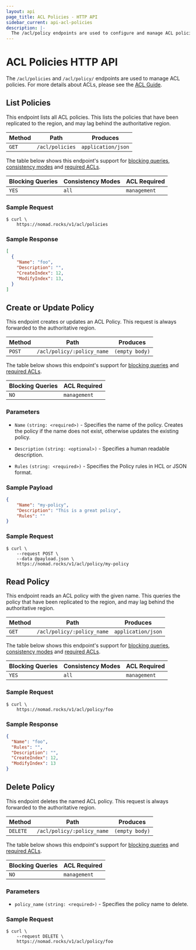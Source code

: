 ```yaml
---
layout: api
page_title: ACL Policies - HTTP API
sidebar_current: api-acl-policies
description: |-
  The /acl/policy endpoints are used to configure and manage ACL policies.
---
```


# ACL Policies HTTP API

The `/acl/policies` and `/acl/policy/` endpoints are used to manage ACL policies.
For more details about ACLs, please see the [ACL Guide](/guides/acl.html).

## List Policies

This endpoint lists all ACL policies. This lists the policies that have been replicated
to the region, and may lag behind the authoritative region.

| Method | Path                         | Produces                   |
| ------ | ---------------------------- | -------------------------- |
| `GET`  | `/acl/policies`              | `application/json`         |

The table below shows this endpoint's support for
[blocking queries](/api/index.html#blocking-queries), [consistency modes](/api/index.html#consistency-modes) and
[required ACLs](/api/index.html#acls).

| Blocking Queries | Consistency Modes | ACL Required |
| ---------------- | ----------------- | ------------ |
| `YES`            | `all`             | `management` |


### Sample Request

```text
$ curl \
    https://nomad.rocks/v1/acl/policies
```

### Sample Response

```json
[
  {
    "Name": "foo",
    "Description": "",
    "CreateIndex": 12,
    "ModifyIndex": 13,
  }
]
```

## Create or Update Policy

This endpoint creates or updates an ACL Policy. This request is always forwarded to the
authoritative region.

| Method | Path                         | Produces                   |
| ------ | ---------------------------- | -------------------------- |
| `POST` | `/acl/policy/:policy_name`   | `(empty body)`             |

The table below shows this endpoint's support for
[blocking queries](/api/index.html#blocking-queries) and
[required ACLs](/api/index.html#acls).

| Blocking Queries | ACL Required       |
| ---------------- | ------------------ |
| `NO`             | `management`       |

### Parameters

- `Name` `(string: <required>)` - Specifies the name of the policy.
  Creates the policy if the name does not exist, otherwise updates the existing policy.

- `Description` `(string: <optional>)` - Specifies a human readable description.

- `Rules` `(string: <required>)` - Specifies the Policy rules in HCL or JSON format.

### Sample Payload

```json
{
    "Name": "my-policy",
    "Description": "This is a great policy",
    "Rules": ""
}
```

### Sample Request

```text
$ curl \
    --request POST \
    --data @payload.json \
    https://nomad.rocks/v1/acl/policy/my-policy
```

## Read Policy

This endpoint reads an ACL policy with the given name. This queries the policy that have been
replicated to the region, and may lag behind the authoritative region.


| Method | Path                         | Produces                   |
| ------ | ---------------------------- | -------------------------- |
| `GET` | `/acl/policy/:policy_name`   | `application/json`         |

The table below shows this endpoint's support for
[blocking queries](/api/index.html#blocking-queries), [consistency modes](/api/index.html#consistency-modes) and
[required ACLs](/api/index.html#acls).

| Blocking Queries | Consistency Modes | ACL Required |
| ---------------- | ----------------- | ------------ |
| `YES`            | `all`             | `management` |

### Sample Request

```text
$ curl \
    https://nomad.rocks/v1/acl/policy/foo
```

### Sample Response

```json
{
  "Name": "foo",
  "Rules": "",
  "Description": "",
  "CreateIndex": 12,
  "ModifyIndex": 13
}
```

## Delete Policy

This endpoint deletes the named ACL policy. This request is always forwarded to the
authoritative region.

| Method   | Path                         | Produces                   |
| -------- | ---------------------------- | -------------------------- |
| `DELETE` | `/acl/policy/:policy_name`   | `(empty body)`             |

The table below shows this endpoint's support for
[blocking queries](/api/index.html#blocking-queries) and
[required ACLs](/api/index.html#acls).

| Blocking Queries | ACL Required  |
| ---------------- | ------------- |
| `NO`             | `management`  |

### Parameters

- `policy_name` `(string: <required>)` - Specifies the policy name to delete.

### Sample Request

```text
$ curl \
    --request DELETE \
    https://nomad.rocks/v1/acl/policy/foo
```

